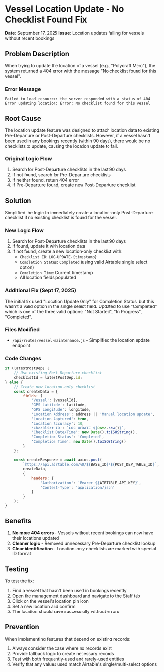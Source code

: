 # Vessel Location Update - No Checklist Found Fix

**Date**: September 17, 2025
**Issue**: Location updates failing for vessels without recent bookings

## Problem Description

When trying to update the location of a vessel (e.g., "Polycraft Merc"), the system returned a 404 error with the message "No checklist found for this vessel".

### Error Message
```
Failed to load resource: the server responded with a status of 404
Error updating location: Error: No checklist found for this vessel
```

## Root Cause

The location update feature was designed to attach location data to existing Pre-Departure or Post-Departure checklists. However, if a vessel hasn't been used in any bookings recently (within 90 days), there would be no checklists to update, causing the location update to fail.

### Original Logic Flow
1. Search for Post-Departure checklists in the last 90 days
2. If not found, search for Pre-Departure checklists
3. If neither found, return 404 error
4. If Pre-Departure found, create new Post-Departure checklist

## Solution

Simplified the logic to immediately create a location-only Post-Departure checklist if no existing checklist is found for the vessel.

### New Logic Flow
1. Search for Post-Departure checklists in the last 90 days
2. If found, update it with location data
3. If not found, create a new location-only checklist with:
   - `Checklist ID`: `LOC-UPDATE-{timestamp}`
   - `Completion Status`: `Completed` (using valid Airtable single select option)
   - `Completion Time`: Current timestamp
   - All location fields populated

### Additional Fix (Sept 17, 2025)
The initial fix used "Location Update Only" for Completion Status, but this wasn't a valid option in the single select field. Updated to use "Completed" which is one of the three valid options: "Not Started", "In Progress", "Completed".

### Files Modified
- `/api/routes/vessel-maintenance.js` - Simplified the location update endpoint

### Code Changes
```javascript
if (latestPostDep) {
    // Use existing Post-Departure checklist
    checklistId = latestPostDep.id;
} else {
    // Create new location-only checklist
    const createData = {
        fields: {
            'Vessel': [vesselId],
            'GPS Latitude': latitude,
            'GPS Longitude': longitude,
            'Location Address': address || 'Manual location update',
            'Location Captured': true,
            'Location Accuracy': 10,
            'Checklist ID': `LOC-UPDATE-${Date.now()}`,
            'Checklist Date/Time': new Date().toISOString(),
            'Completion Status': 'Completed',
            'Completion Time': new Date().toISOString()
        }
    };
    
    const createResponse = await axios.post(
        `https://api.airtable.com/v0/${BASE_ID}/${POST_DEP_TABLE_ID}`,
        createData,
        {
            headers: {
                'Authorization': `Bearer ${AIRTABLE_API_KEY}`,
                'Content-Type': 'application/json'
            }
        }
    );
}
```

## Benefits

1. **No more 404 errors** - Vessels without recent bookings can now have their locations updated
2. **Cleaner logic** - Removed unnecessary Pre-Departure checklist lookup
3. **Clear identification** - Location-only checklists are marked with special ID format

## Testing

To test the fix:
1. Find a vessel that hasn't been used in bookings recently
2. Open the management dashboard and navigate to the Staff tab
3. Click on the vessel's location pin icon
4. Set a new location and confirm
5. The location should save successfully without errors

## Prevention

When implementing features that depend on existing records:
1. Always consider the case where no records exist
2. Provide fallback logic to create necessary records
3. Test with both frequently-used and rarely-used entities
4. Verify that any values used match Airtable's single/multi-select options